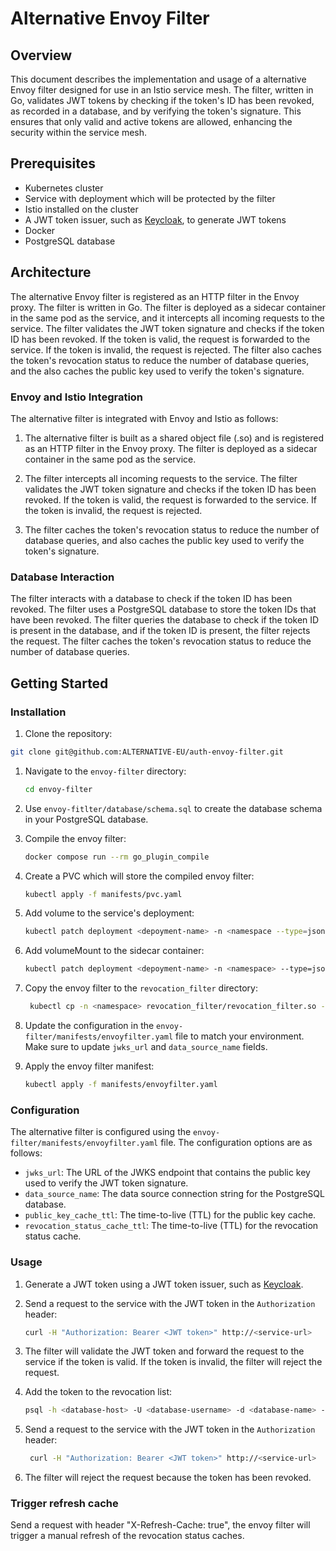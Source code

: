 # Alternative Envoy Filter

## Overview

This document describes the implementation and usage of a alternative Envoy filter designed for use in an Istio service mesh. The filter, written in Go, validates JWT tokens by checking if the token's ID has been revoked, as recorded in a database, and by verifying the token's signature. This ensures that only valid and active tokens are allowed, enhancing the security within the service mesh.

## Prerequisites

- Kubernetes cluster
- Service with deployment which will be protected by the filter
- Istio installed on the cluster
- A JWT token issuer, such as [Keycloak](https://www.keycloak.org/), to generate JWT tokens
- Docker
- PostgreSQL database

## Architecture

The alternative Envoy filter is registered as an HTTP filter in the Envoy proxy. The filter is written in Go. The filter is deployed as a sidecar container in the same pod as the service, and it intercepts all incoming requests to the service. The filter validates the JWT token signature and checks if the token ID has been revoked. If the token is valid, the request is forwarded to the service. If the token is invalid, the request is rejected. The filter also caches the token's revocation status to reduce the number of database queries, and the also caches the public key used to verify the token's signature. 

### Envoy and Istio Integration

The alternative filter is integrated with Envoy and Istio as follows:

1. The alternative filter is built as a shared object file (.so) and is registered as an HTTP filter in the Envoy proxy. The filter is deployed as a sidecar container in the same pod as the service.

2. The filter intercepts all incoming requests to the service. The filter validates the JWT token signature and checks if the token ID has been revoked. If the token is valid, the request is forwarded to the service. If the token is invalid, the request is rejected.

3. The filter caches the token's revocation status to reduce the number of database queries, and also caches the public key used to verify the token's signature.

### Database Interaction

The filter interacts with a database to check if the token ID has been revoked. The filter uses a PostgreSQL database to store the token IDs that have been revoked. The filter queries the database to check if the token ID is present in the database, and if the token ID is present, the filter rejects the request. The filter caches the token's revocation status to reduce the number of database queries.

## Getting Started

### Installation

1. Clone the repository:

```bash
git clone git@github.com:ALTERNATIVE-EU/auth-envoy-filter.git
```
1. Navigate to the `envoy-filter` directory:

   ```bash
   cd envoy-filter
   ```

2. Use `envoy-fitlter/database/schema.sql` to create the database schema in your PostgreSQL database.

3. Compile the envoy filter:

   ```bash
   docker compose run --rm go_plugin_compile
    ```

4. Create a PVC which will store the compiled envoy filter:

   ```bash
   kubectl apply -f manifests/pvc.yaml
    ```

5. Add volume to the service's deployment:

   ```bash
   kubectl patch deployment <depoyment-name> -n <namespace --type=json -p='[{"op": "add", "path": "/spec/template/spec/volumes/-", "value": {"name": "jwt-revocation-validation", "persistentVolumeClaim": {"claimName": "jwt-revocation-validation"}}}]'
    ```

6. Add volumeMount to the sidecar container:

   ```bash
   kubectl patch deployment <depoyment-name> -n <namespace> --type=json -p='[{"op": "add", "path": "/spec/template/spec/containers/1/volumeMounts/-", "value": {"mountPath": "/etc/istio/jwt-revocation-validation", "name": "jwt-revocation-validation"}}]'
    ```

7. Copy the envoy filter to the `revocation_filter` directory:

   ```bash
    kubectl cp -n <namespace> revocation_filter/revocation_filter.so -c istio-proxy $(kubectl get pod -n <namespace> -l app=<app-name> -o custom-columns=NAME:.metadata.name --no-headers):/etc/istio/jwt-revocation-validation/revocation_filter.so
    ```

8. Update the configuration in the `envoy-filter/manifests/envoyfilter.yaml` file to match your environment. Make sure to update `jwks_url` and `data_source_name` fields.

9.  Apply the envoy filter manifest:
    ```bash
    kubectl apply -f manifests/envoyfilter.yaml
    ```

### Configuration

The alternative filter is configured using the `envoy-filter/manifests/envoyfilter.yaml` file. The configuration options are as follows:

- `jwks_url`: The URL of the JWKS endpoint that contains the public key used to verify the JWT token signature.
- `data_source_name`: The data source connection string for the PostgreSQL database.
- `public_key_cache_ttl`: The time-to-live (TTL) for the public key cache.
- `revocation_status_cache_ttl`: The time-to-live (TTL) for the revocation status cache.

### Usage

1. Generate a JWT token using a JWT token issuer, such as [Keycloak](https://www.keycloak.org/).

2. Send a request to the service with the JWT token in the `Authorization` header:

   ```bash
   curl -H "Authorization: Bearer <JWT token>" http://<service-url>
    ``` 

3. The filter will validate the JWT token and forward the request to the service if the token is valid. If the token is invalid, the filter will reject the request.

4. Add the token to the revocation list:

   ```bash
   psql -h <database-host> -U <database-username> -d <database-name> -c "INSERT INTO revoked_tokens (token_id) VALUES ('<token-id>');"
    ```

5. Send a request to the service with the JWT token in the `Authorization` header:

   ```bash
    curl -H "Authorization: Bearer <JWT token>" http://<service-url>
    ```

6. The filter will reject the request because the token has been revoked.

### Trigger refresh cache

Send a request with header "X-Refresh-Cache: true", the envoy filter will trigger a manual refresh of the revocation status caches.
